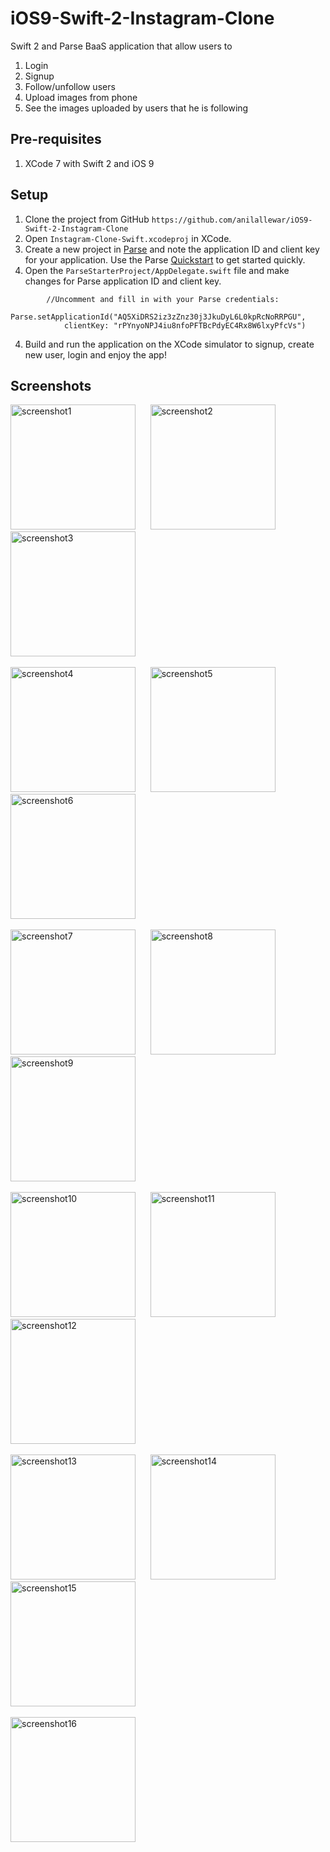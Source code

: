 # iOS9-Swift-2-Instagram-Clone

Swift 2 and Parse BaaS application that allow users to 

1. Login
2. Signup
3. Follow/unfollow users
4. Upload images from phone 
5. See the images uploaded by users that he is following

## Pre-requisites

1. XCode 7 with Swift 2 and iOS 9

## Setup

1. Clone the project from GitHub `https://github.com/anilallewar/iOS9-Swift-2-Instagram-Clone`
2. Open `Instagram-Clone-Swift.xcodeproj` in XCode.
3. Create a new project in [Parse](https://www.parse.com/) and note the application ID and client key for your application. Use the Parse [Quickstart](https://www.parse.com/apps/quickstart) to get started quickly. 
3. Open the `ParseStarterProject/AppDelegate.swift` file and make changes for Parse application ID and client key.
```
        //Uncomment and fill in with your Parse credentials:
        Parse.setApplicationId("AQ5XiDRS2iz3zZnz30j3JkuDyL6L0kpRcNoRRPGU",
            clientKey: "rPYnyoNPJ4iu8nfoPFTBcPdyEC4Rx8W6lxyPfcVs")
```
4. Build and run the application on the XCode simulator to signup, create new user, login and enjoy the app!

## Screenshots
<img src="./Screenshots/ScreenShot_1.png" alt="screenshot1" width="200" /> &nbsp;&nbsp;&nbsp;&nbsp;
<img src="./Screenshots/ScreenShot_2.png" alt="screenshot2" width="200" /> &nbsp;&nbsp;&nbsp;&nbsp;
<img src="./Screenshots/ScreenShot_3.png" alt="screenshot3" width="200" />
<br/>
<br/>
<img src="./Screenshots/ScreenShot_4.png" alt="screenshot4" width="200" /> &nbsp;&nbsp;&nbsp;&nbsp;
<img src="./Screenshots/ScreenShot_5.png" alt="screenshot5" width="200" /> &nbsp;&nbsp;&nbsp;&nbsp;
<img src="./Screenshots/ScreenShot_6.png" alt="screenshot6" width="200" />
<br/>
<br/>
<img src="./Screenshots/ScreenShot_7.png" alt="screenshot7" width="200" /> &nbsp;&nbsp;&nbsp;&nbsp;
<img src="./Screenshots/ScreenShot_8.png" alt="screenshot8" width="200" /> &nbsp;&nbsp;&nbsp;&nbsp;
<img src="./Screenshots/ScreenShot_9.png" alt="screenshot9" width="200" />
<br/>
<br/>
<img src="./Screenshots/ScreenShot_10.png" alt="screenshot10" width="200" /> &nbsp;&nbsp;&nbsp;&nbsp;
<img src="./Screenshots/ScreenShot_11.png" alt="screenshot11" width="200" /> &nbsp;&nbsp;&nbsp;&nbsp;
<img src="./Screenshots/ScreenShot_12.png" alt="screenshot12" width="200" />
<br/>
<br/>
<img src="./Screenshots/ScreenShot_13.png" alt="screenshot13" width="200" /> &nbsp;&nbsp;&nbsp;&nbsp;
<img src="./Screenshots/ScreenShot_14.png" alt="screenshot14" width="200" /> &nbsp;&nbsp;&nbsp;&nbsp;
<img src="./Screenshots/ScreenShot_15.png" alt="screenshot15" width="200" />
<br/>
<br/>
<img src="./Screenshots/ScreenShot_16.png" alt="screenshot16" width="200" />
